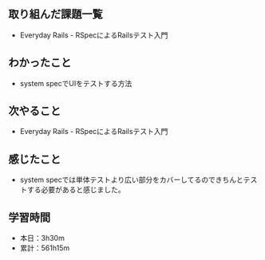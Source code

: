 ## 取り組んだ課題一覧
- Everyday Rails - RSpecによるRailsテスト入門
## わかったこと
- system specでUIをテストする方法
## 次やること
- Everyday Rails - RSpecによるRailsテスト入門
## 感じたこと
- system specでは単体テストより広い部分をカバーしてるのできちんとテストする必要があると感じました。
## 学習時間
- 本日：3h30m
- 累計：561h15m
